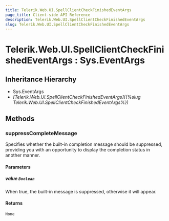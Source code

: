 ```yaml
---
title: Telerik.Web.UI.SpellClientCheckFinishedEventArgs
page_title: Client-side API Reference
description: Telerik.Web.UI.SpellClientCheckFinishedEventArgs
slug: Telerik.Web.UI.SpellClientCheckFinishedEventArgs
---
```


# Telerik.Web.UI.SpellClientCheckFinishedEventArgs : Sys.EventArgs

## Inheritance Hierarchy

* Sys.EventArgs
* *[Telerik.Web.UI.SpellClientCheckFinishedEventArgs]({%slug Telerik.Web.UI.SpellClientCheckFinishedEventArgs%})*



## Methods

### suppressCompleteMessage

Specifies whether the built-in completion message should be suppressed, providing you with an opportunity to display the completion status in another manner.

#### Parameters

##### value `Boolean`

When true, the built-in message is suppressed, otherwise it will appear.

#### Returns

`None`

